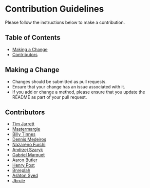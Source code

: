 # Contribution Guidelines

Please follow the instructions below to make a contribution.

## Table of Contents

- [Making a Change](#making-a-change)
- [Contributors](#contributors)

## Making a Change

- Changes should be submitted as pull requests.
- Ensure that your change has an issue associated with it.
- If you add or change a method, please ensure that you update the README as part of your pull request.

## Contributors

- [Tim Jarrett](https://github.com/tjarrettveracode)
- [Mastermargie](https://github.com/mastermargie)
- [Billy Tinnes](https://github.com/DaYuM)
- [Dennis Medeiros](https://github.com/dennismedeiros)
- [Nazareno Furchì](https://github.com/nazafur)
- [Andrzej Szaryk](https://github.com/aszaryk)
- [Gabriel Marquet](https://github.com/Gby56)
- [Aaron Butler](https://github.com/AaronButler-Veracode)
- [Henry Post](https://github.com/HenryFBP)
- [Bnreplah](https://github.com/bnreplah)
- [Ashton Syed](https://github.com/ashtonsyed)
- [Jbrule](https://github.com/jbrule)
